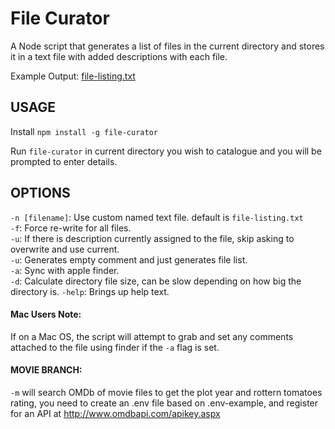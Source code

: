 # File Curator

A Node script that generates a list of files in the current directory and stores it in a text file with added descriptions with each file.

Example Output: [file-listing.txt](https://github.com/lucasaid/file-curator/blob/master/test-directory/file-listing.txt)

## USAGE

Install `npm install -g file-curator`

Run `file-curator` in current directory you wish to catalogue and you will be prompted to enter details.

## OPTIONS

`-n [filename]`: Use custom named text file. default is `file-listing.txt`  
`-f`: Force re-write for all files.  
`-u`: If there is description currently assigned to the file, skip asking to overwrite and use current.  
`-u`: Generates empty comment and just generates file list.  
`-a`: Sync with apple finder.  
`-d`: Calculate directory file size, can be slow depending on how big the directory is.
`-help`: Brings up help text.

#### Mac Users Note:

If on a Mac OS, the script will attempt to grab and set any comments attached to the file using finder if the `-a` flag is set.

#### MOVIE BRANCH:

`-m` will search OMDb of movie files to get the plot year and rottern tomatoes rating, you need to create an .env file based on .env-example, and register for an API at http://www.omdbapi.com/apikey.aspx
